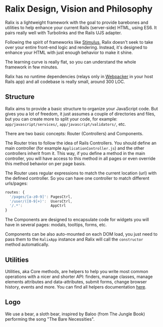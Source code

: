 # Ralix Design, Vision and Philosophy

Ralix is a lightweight framework with the goal to provide barebones and utilities to help enhance your current Rails (server-side) HTML, using ES6. It pairs really well with Turbolinks and the Rails UJS adapter.

Following the spirit of frameworks like [Stimulus](https://github.com/stimulusjs/stimulus), Ralix doesn't seek to take over your entire front-end logic and rendering. Instead, it's designed to enhance your HTML with just enough behavior to make it shine.

The learning curve is really flat, so you can understand the whole framework in few minutes.

Ralix has no runtime dependencies (relays only in [Webpacker](https://github.com/rails/webpacker) in your host Rails app) and all codebase is really small, around 300 LOC.

## Structure

Ralix aims to provide a basic structure to organize your JavaScript code. But gives you a lot of freedom, it just assumes a couple of directories and files, but you can create more to split your code, for example: `app/javascript/services/`, `app/javascript/validators/`, etc.

There are two basic concepts: Router (Controllers) and Components.

The Router tries to follow the idea of Rails Controllers. You should define an main controller (for example `ApplicationController.js`) and the other controllers inherit from it. This way, if you define a method in the main controller, you will have access to this method in all pages or even override this method behavior on per page basis.

The Router uses regular expressions to match the current location (url) with the defined controller. So you can have one controller to match different urls/pages:

```js
routes: {
  '/pages/[a-z0-9]': PagesCtrl,
  '/user/([0-9]+)':  UsersCtrl,
  '/.*':             AppCtrl
}
```

The Components are designed to encapsulate code for widgets you will have in several pages: modals, tooltips, forms, etc.

Components can be also auto-mounted on each DOM load, you just need to pass them to the `RalixApp` instance and Ralix will call the `constructor` method automatically.

## Utilities

Utilities, aka Core methods, are helpers to help you write most common operations with a nicer and shorter API: finders, manage classes, manage elements attributes and data-attributes, submit forms, change browser history, events and more. You can find all helpers documentation [here](CORE_API.md).

## Logo

We use a bear, a sloth bear, inspired by Baloo (from The Jungle Book) performing the song "The Bare Necessities".
